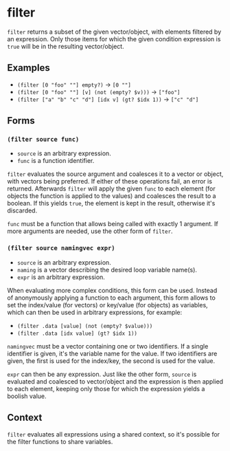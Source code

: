 # filter

`filter` returns a subset of the given vector/object, with elements filtered by
an expression. Only those items for which the given condition expression is
`true` will be in the resulting vector/object.

## Examples

* `(filter [0 "foo" ""] empty?)` -> `[0 ""]`
* `(filter [0 "foo" ""] [v] (not (empty? $v)))` -> `["foo"]`
* `(filter ["a" "b" "c" "d"] [idx v] (gt? $idx 1))` -> `["c" "d"]`

## Forms

### `(filter source func)`

* `source` is an arbitrary expression.
* `func` is a function identifier.

`filter` evaluates the source argument and coalesces it to a vector or object,
with vectors being preferred. If either of these operations fail, an error is
returned. Afterwards `filter` will apply the given `func` to each element
(for objects the function is applied to the values) and coalesces the result to
a boolean. If this yields `true`, the element is kept in the result, otherwise
it's discarded.

`func` must be a function that allows being called with exactly 1 argument. If
more arguments are needed, use the other form of `filter`.

### `(filter source namingvec expr)`

* `source` is an arbitrary expression.
* `naming` is a vector describing the desired loop variable name(s).
* `expr` is an arbitrary expression.

When evaluating more complex conditions, this form can be used. Instead of
anonymously applying a function to each argument, this form allows to set the
index/value (for vectors) or key/value (for objects) as variables, which can
then be used in arbitrary expressions, for example:

* `(filter .data [value] (not (empty? $value)))`
* `(filter .data [idx value] (gt? $idx 1))`

`namingvec` must be a vector containing one or two identifiers. If a single
identifier is given, it's the variable name for the value. If two identifiers
are given, the first is used for the index/key, the second is used for the value.

`expr` can then be any expression. Just like the other form, `source` is
evaluated and coalesced to vector/object and the expression is then applied to
each element, keeping only those for which the expression yields a boolish value.

## Context

`filter` evaluates all expressions using a shared context, so it's possible for
the filter functions to share variables.
